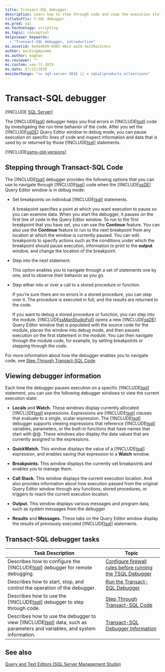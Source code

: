 ```yaml
---
title: Transact-SQL debugger
description: Learn how to step through code and view the execution state using the Transact-SQL debugger, and how to do various other debugging tasks. 
titleSuffix: T-SQL debugger
ms.prod: sql
ms.technology: scripting
ms.topic: conceptual
helpviewer_keywords: 
  - "Transact-SQL debugger, introduction"
ms.assetid: 6e914699-0d85-46c2-aa2d-3e339ac2c4ce
author: markingmyname
ms.author: maghan
ms.reviewer: ""
ms.custom: seo-lt-2019
ms.date: 07/22/2020
monikerRange: ">= sql-server-2016 || = sqlallproducts-allversions" 
---
```


# Transact-SQL debugger

 [!INCLUDE [SQL Server](../../includes/applies-to-version/sqlserver.md)]

The [!INCLUDE[tsql](../../includes/tsql-md.md)] debugger helps you find errors in [!INCLUDE[tsql](../../includes/tsql-md.md)] code by investigating the run-time behavior of the code. After you set the [!INCLUDE[ssDE](../../includes/ssde-md.md)] Query Editor window to debug mode, you can pause execution on specific lines of code and inspect information and data that is used by or returned by those [!INCLUDE[tsql](../../includes/tsql-md.md)] statements.

[!INCLUDE[ssms-old-versions](../../includes/ssms-old-versions.md)]

## Stepping through Transact-SQL Code

The [!INCLUDE[tsql](../../includes/tsql-md.md)] debugger provides the following options that you can use to navigate through [!INCLUDE[tsql](../../includes/tsql-md.md)] code when the [!INCLUDE[ssDE](../../includes/ssde-md.md)] Query Editor window is in debug mode:

- Set breakpoints on individual [!INCLUDE[tsql](../../includes/tsql-md.md)] statements.

    A breakpoint specifies a point at which you want execution to pause so you can examine data. When you start the debugger, it pauses on the first line of code in the Query Editor window. To run to the first breakpoint that you have set, you can use the **Continue** feature. You can also use the **Continue** feature to run to the next breakpoint from any location at which the window is currently paused. You can edit breakpoints to specify actions such as the conditions under which the breakpoint should pause execution, information to print to the **output** window, and change the location of the breakpoint.  

- Step into the next statement.  

    This option enables you to navigate through a set of statements one by one, and to observe their behavior as you go.  

- Step either into or over a call to a stored procedure or function.  

    If you're sure there are no errors in a stored procedure, you can step over it. The procedure is executed in full, and the results are returned to the code.  

    If you want to debug a stored procedure or function, you can step into the module. [!INCLUDE[ssManStudioFull](../../includes/ssmanstudiofull-md.md)] opens a new [!INCLUDE[ssDE](../../includes/ssde-md.md)] Query Editor window that is populated with the source code for the module, places the window into debug mode, and then pauses execution on the first statement in the module. You can then navigate through the module code, for example, by setting breakpoints or stepping through the code.  

For more information about how the debugger enables you to navigate code, see [Step Through Transact-SQL Code](../../relational-databases/scripting/step-through-transact-sql-code.md).  

## Viewing debugger information

Each time the debugger pauses execution on a specific [!INCLUDE[tsql](../../includes/tsql-md.md)] statement, you can use the following debugger windows to view the current execution state:  

- **Locals** and **Watch.** These windows display currently allocated [!INCLUDE[tsql](../../includes/tsql-md.md)] expressions. Expressions are [!INCLUDE[tsql](../../includes/tsql-md.md)] clauses that evaluate to a single, scalar expression. The [!INCLUDE[tsql](../../includes/tsql-md.md)] debugger supports viewing expressions that reference [!INCLUDE[tsql](../../includes/tsql-md.md)] variables, parameters, or the built-in functions that have names that start with @@. These windows also display the data values that are currently assigned to the expressions.  

- **QuickWatch.** This window displays the value of a [!INCLUDE[tsql](../../includes/tsql-md.md)] expression, and enables saving that expression to a **Watch** window.  

- **Breakpoints.** This window displays the currently set breakpoints and enables you to manage them.  

- **Call Stack.** This window displays the current execution location. And also provides information about how execution passed from the original Query Editor window through any functions, stored procedures, or triggers to reach the current execution location.  

- **Output.** This window displays various messages and program data, such as system messages from the debugger.  

- **Results** and **Messages.** These tabs on the Query Editor window display the results of previously executed [!INCLUDE[tsql](../../includes/tsql-md.md)] statements.  

## Transact-SQL debugger tasks  

|Task Description|Topic|  
|----------------------|-----------|  
|Describes how to configure the [!INCLUDE[tsql](../../includes/tsql-md.md)] debugger for remote debugging.|[Configure firewall rules before running the TSQL Debugger](../../relational-databases/scripting/configure-firewall-rules-before-running-the-tsql-debugger.md)|  
|Describes how to start, stop, and control the operation of the debugger.|[Run the Transact-SQL Debugger](../../relational-databases/scripting/run-the-transact-sql-debugger.md)|  
|Describes how to use the [!INCLUDE[tsql](../../includes/tsql-md.md)] debugger to step through code.|[Step Through Transact-SQL Code](../../relational-databases/scripting/step-through-transact-sql-code.md)|  
|Describes how to use the debugger to view [!INCLUDE[tsql](../../includes/tsql-md.md)] data, such as parameters and variables, and system information.|[Transact-SQL Debugger Information](../../relational-databases/scripting/transact-sql-debugger-information.md)|  

## See also

[Query and Text Editors &#40;SQL Server Management Studio&#41;](../../relational-databases/scripting/query-and-text-editors-sql-server-management-studio.md)
